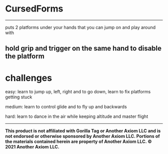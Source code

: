 # CursedForms
-------------------------------------------------------------------------------------------------------
puts 2 platforms under your hands that you can jump on and play around with

hold grip and trigger on the same hand to disable the platform
-------------------------------------------------------------------------------------------------------
# challenges
easy: learn to jump up, left, right and to go down, learn to fix platforms getting stuck

medium: learn to control glide and to fly up and backwards

hard: learn to dance in the air while keeping altitude and master flight

-------------------------------------------------------------------------------------------------------
**This product is not affiliated with Gorilla Tag or Another Axiom LLC and is not endorsed or otherwise sponsored by Another Axiom LLC. Portions of the materials contained herein are property of Another Axiom LLC. © 2021 Another Axiom LLC.**
